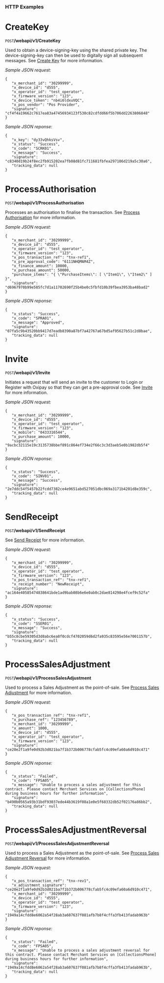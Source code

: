 <h3>HTTP Examples</h3>

CreateKey
===================================================================================================
<code class="post-icon mr">POST</code>**/webapi/v1/CreateKey**

Used to obtain a device-signing-key using the shared private key. The device-signing-key can then be used to digitally sign all subsequent messages. See <a href="/api/create_key/">Create Key</a> for more information.

*Sample JSON request:*
```
{
   "x_merchant_id": "30299999",
   "x_device_id": "d555",
   "x_operator_id": "test_operator",
   "x_firmware_version": "123",
   "x_device_token": "nb4i6ldxuVQC",
   "x_pos_vendor": "Pos Provider",
   "signature": "cf4f4a19662c7617ea83a47456934123f530c82cdfdd66f5b706dd2263806848"
}
```

*Sample JSON reponse:*
```
{
   "x_key": "dy33vQhksVsv",
   "x_status": "Success",
   "x_code": "SCRK01",
   "x_message": "Success",
   "signature": "c8340d19b24f8ec2fb915202ea7fb08d81fc711681fbfea297106d219a5c30a6",
   "tracking_data": null
}
```

ProcessAuthorisation
===================================================================================================

<code class="post-icon mr">POST</code>**/webapi/v1/ProcessAuthorisation**

Processes an authorisation to finalise the transaction. See <a href="/api/process_authorisation/">Process Authorisation</a> for more information.

*Sample JSON request:*
```
{
   "x_merchant_id": "30299999",
   "x_device_id": "d555",
   "x_operator_id": "test_operator",
   "x_firmware_version": "123",
   "x_pos_transaction_ref": "tnx-ref1",
   "x_pre_approval_code": "6111NHQMAM4Z",
   "x_finance_amount": 10000,
   "x_purchase_amount": 50000,
   "purchase_items": "{ \"PurchaseItems\": [ \"Item1\", \"Item2\" ] }",
   "signature": "d6967970b99e585fc7d1a11702690f25b4be0c5fbfd10b39fbea3953ba48bad2"
}
```

*Sample JSON reponse:*
```
{
   "x_status": "Success",
   "x_code": "SPRA01",
   "x_message": "Approved",
   "signature": "07fa5c9b43520bb9417d7eadb8390a87bf7a42767a67bd5af95627b51c2d8bae",
   "tracking_data": null
}
```

Invite
===================================================================================================

<code class="post-icon mr">POST</code>**/webapi/v1/Invite**

Initiates a request that will send an invite to the customer to Login or Register with Oxipay so that they can get a pre-approval code. See <a href="/api/invite/">Invite</a> for more information.

*Sample JSON request:*
```
{
   "x_merchant_id": "30299999",
   "x_device_id": "d555",
   "x_operator_id": "test_operator",
   "x_firmware_version": "123",
   "x_mobile": "0433316544",
   "x_purchase_amount": 10000,
   "signature": "9acbc32115e19c3135738bbef891c864ef734e2f66c3c3d3aeb5e0b1982db5f4"
}
```

*Sample JSON reponse:*
```
{
   "x_status": "Success",
   "x_code": "SINV01",
   "x_message": "Success",
   "signature": "2e7ddc54f5457b22fcdd7382ce4e9651abd527051dbc069a3171b4201d8e359c",
   "tracking_data": null
}
```

SendReceipt
===================================================================================================

<code class="post-icon mr">POST</code>**/webapi/v1/SendReceipt**

See <a href="/api/send_receipt/">Send Receipt</a> for more information.

*Sample JSON request:*
```
{
   "x_merchant_id": "30299999",
   "x_device_id": "d555",
   "x_operator_id": "test_operator",
   "x_firmware_version": "123",
   "x_pos_transaction_ref": "tnx-ref1",
   "x_receipt_number": "NewReceipt",
   "signature": "ac164e40585474838641bde1ad9bab08b6e6e0ab0c2dae814298e4fcef9c52fa"
}
```

*Sample JSON reponse:*
```
{
   "x_status": "Success",
   "x_code": "SSER01",
   "x_message": "Success",
   "signature": "b55c8cbe59305d3d8abc6ea8f0cdcf4702059d6d2fa935c83595e56e7001157b",
   "tracking_data": null
}
```

ProcessSalesAdjustment
===================================================================================================

<code class="post-icon mr">POST</code>**/webapi/v1/ProcessSalesAdjustment**

Used to process a Sales Adjustment as the point-of-sale. See <a href="/api/process_sales_adjustment/">Process Sales Adjustment</a> for more information.

*Sample JSON request:*
```
{
   "x_pos_transaction_ref": "tnx-ref1",
   "x_purchase_ref": "123456789",
   "x_merchant_id": "30299999",
   "x_amount": 1000,
   "x_device_id": "d555",
   "x_operator_id": "test_operator",
   "x_firmware_version": "123",
   "signature": "ce20e2f1a9fe0d92b3d021ba7f1b372b006778cfab5fc4c09efa60a6d910c471"
}
```

*Sample JSON reponse:*
```
{
   "x_status": "Failed",
   "x_code": "FPSA05",
   "x_message": "Unable to process a sales adjustment for this contract. Please contact Merchant Services on [CollectionsPhone] during business hours for further information",
   "signature": "b490b0565a93b31bdf93037ede44b3619f08a1e0e5f68332db52f02176a86bb2",
   "tracking_data": null
}
```


ProcessSalesAdjustmentReversal
===================================================================================================

<code class="post-icon mr">POST</code>**/webapi/v1/ProcessSalesAdjustmentReversal**

Used to process a Sales Adjustment as the point-of-sale. See <a href="/api/process_adjustment_reversal/">Process Sales Adjustment Reversal</a> for more information.

*Sample JSON request:*
```
{
   "x_pos_transaction_ref": "tnx-rev1",
   "x_adjustment_signature": "ce20e2f1a9fe0d92b3d021ba7f1b372b006778cfab5fc4c09efa60a6d910c471",
   "x_merchant_id": "30299999",
   "x_device_id": "d555",
   "x_operator_id": "test_operator",
   "x_firmware_version": "123",
   "signature": "1949a14cfdd8e6062a54f28ab3a607637f081afb7b8f4cffa3fb413fadab963b"
}
```

*Sample JSON reponse:*
```
{
   "x_status": "Failed",
   "x_code": "FPSA05",
   "x_message": "Unable to process a sales adjustment reversal for this contract. Please contact Merchant Services on [CollectionsPhone] during business hours for further information",
   "signature": "1949a14cfdd8e6062a54f28ab3a607637f081afb7b8f4cffa3fb413fadab963b",
   "tracking_data": null
}
```
